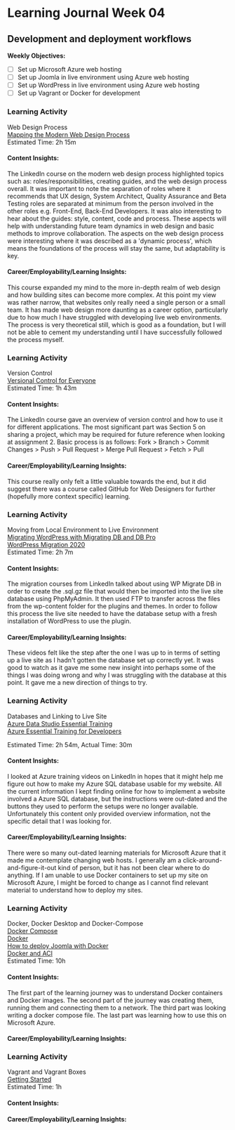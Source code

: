 # Learning Journal Week 04

## Development and deployment workflows

**Weekly Objectives:**

- [ ] Set up Microsoft Azure web hosting
- [ ] Set up Joomla in live environment using Azure web hosting
- [ ] Set up WordPress in live environment using Azure web hosting
- [ ] Set up Vagrant or Docker for development

### Learning Activity

Web Design Process <br>
[Mapping the Modern Web Design Process](https://www.linkedin.com/learning/mapping-the-modern-web-design-process/create-great-informational-user-experiences?autoplay=true&u=2223545) <br>
Estimated Time: 2h 15m

#### Content Insights:

The LinkedIn course on the modern web design process highlighted topics such as: roles/responsibilities, creating
guides, and the web design process overall. It was important to note the separation of roles where it recommends that UX
design, System Architect, Quality Assurance and Beta Testing roles are separated at minimum from the person involved in
the other roles e.g. Front-End, Back-End Developers. It was also interesting to hear about the guides: style, content,
code and process. These aspects will help with understanding future team dynamics in web design and basic methods to
improve collaboration. The aspects on the web design process were interesting where it was described as a
'dynamic process', which means the foundations of the process will stay the same, but adaptability is key.

#### Career/Employability/Learning Insights:

This course expanded my mind to the more in-depth realm of web design and how building sites can become more complex. At
this point my view was rather narrow, that websites only really need a single person or a small team. It has made web
design more daunting as a career option, particularly due to how much I have struggled with developing live web
environments. The process is very theoretical still, which is good as a foundation, but I will not be able to cement my
understanding until I have successfully followed the process myself.

### Learning Activity

Version Control <br>
[Versional Control for Everyone](https://www.linkedin.com/learning/version-control-for-everyone-2/version-control-it-s-not-just-for-programmers?autoplay=true&u=2223545) <br>
Estimated Time: 1h 43m

#### Content Insights:

The LinkedIn course gave an overview of version control and how to use it for different applications. The most
significant part was Section 5 on sharing a project, which may be required for future reference when looking at
assignment 2. Basic process is as follows:
Fork > Branch > Commit Changes > Push > Pull Request > Merge Pull Request > Fetch > Pull

#### Career/Employability/Learning Insights:

This course really only felt a little valuable towards the end, but it did suggest there was a course called GitHub for
Web Designers for further (hopefully more context specific) learning.

### Learning Activity

Moving from Local Environment to Live Environment <br>
[Migrating WordPress with Migrating DB and DB Pro](https://www.linkedin.com/learning/migrating-wordpress-with-wp-migrate-db-and-db-pro/who-this-course-is-for-and-how-it-works?autoSkip=true&autoplay=true&resume=false&u=2223545) <br>
[WordPress Migration 2020](https://www.linkedin.com/learning/wordpress-migration/preparing-for-migration?autoSkip=true&autoplay=true&resume=false&u=2223545) <br>
Estimated Time: 2h 7m

#### Content Insights:

The migration courses from LinkedIn talked about using WP Migrate DB in order to create the .sql.gz file that would then
be imported into the live site database using PhpMyAdmin. It then used FTP to transfer across the files from the
wp-content folder for the plugins and themes. In order to follow this process the live site needed to have the database
setup with a fresh installation of WordPress to use the plugin.

#### Career/Employability/Learning Insights:

These videos felt like the step after the one I was up to in terms of setting up a live site as I hadn't gotten the
database set up correctly yet. It was good to watch as it gave me some new insight into perhaps some of the things I was
doing wrong and why I was struggling with the database at this point. It gave me a new direction of things to try.

### Learning Activity

Databases and Linking to Live Site <br>
[Azure Data Studio Essential Training](https://www.linkedin.com/learning/azure-data-studio-essential-training-15050110/what-is-azure-data-studio?autoSkip=true&autoplay=true&resume=false&u=2223545) <br>
[Azure Essential Training for Developers](https://www.linkedin.com/learning/azure-essential-training-for-developers/azure-for-developers?autoplay=true&u=2223545) <br>

Estimated Time: 2h 54m, Actual Time: 30m

#### Content Insights:

I looked at Azure training videos on LinkedIn in hopes that it might help me figure out how to make my Azure SQL
database usable for my website. All the current information I kept finding online for how to implement a website
involved a Azure SQL database, but the instructions were out-dated and the buttons they used to perform the setups were
no longer available. Unfortunately this content only provided overview information, not the specific detail that I was
looking for.

#### Career/Employability/Learning Insights:

There were so many out-dated learning materials for Microsoft Azure that it made me contemplate changing web hosts.
I generally am a click-around-and-figure-it-out kind of person, but it has not been clear where to do anything.
If I am unable to use Docker containers to set up my site on Microsoft Azure, I might be forced to change as I cannot 
find relevant material to understand how to deploy my sites. 

### Learning Activity

Docker, Docker Desktop and Docker-Compose <br>
[Docker Compose](https://docs.docker.com/compose/gettingstarted/) <br>
[Docker](https://docs.docker.com/get-started/) <br>
[How to deploy Joomla with Docker](https://www.techrepublic.com/article/how-to-deploy-joomla-docker/) <br>
[Docker and ACI](https://docs.docker.com/cloud/aci-integration/) <br>
Estimated Time: 10h

#### Content Insights:

The first part of the learning journey was to understand Docker containers and Docker images. The second part of the
journey was creating them, running them and connecting them to a network. The third part was looking writing a docker
compose file. The last part was learning how to use this on Microsoft Azure.

#### Career/Employability/Learning Insights:


### Learning Activity

Vagrant and Vagrant Boxes <br>
[Getting Started](https://developer.hashicorp.com/vagrant/tutorials/getting-started) <br>
Estimated Time: 1h

#### Content Insights:

#### Career/Employability/Learning Insights:




